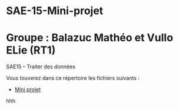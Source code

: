 # SAE-15-Mini-projet

# Groupe : Balazuc Mathéo et Vullo ELie (RT1)

SAE15 – Traiter des données <br>




Vous touverez dans ce répertoire les fichiers suivants :
- [Mini projet](Mini%20projet.py) 


hhh